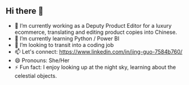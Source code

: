 ## Hi there 👋

- 🔭 I’m currently working as a Deputy Product Editor for a luxury ecommerce, translating and editing product copies into Chinese.
- 🌱 I’m currently learning Python / Power BI
- 👯 I’m looking to transit into a coding job
- 📫 Let's connect: <https://www.linkedin.com/in/jing-guo-7584b760/> 
- 😄 Pronouns: She/Her
- ⚡ Fun fact: I enjoy looking up at the night sky, learning about the celestial objects.

